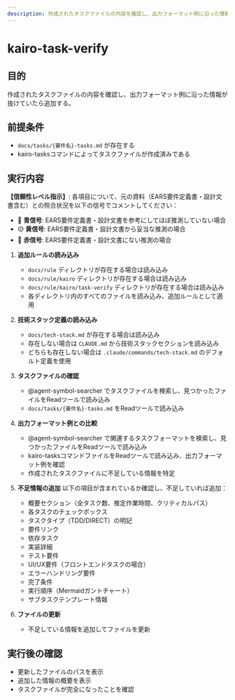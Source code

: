 ```yaml
---
description: 作成されたタスクファイルの内容を確認し、出力フォーマット例に沿った情報が抜けていたら追加します。
---
```


# kairo-task-verify

## 目的

作成されたタスクファイルの内容を確認し、出力フォーマット例に沿った情報が抜けていたら追加する。

## 前提条件

- `docs/tasks/{要件名}-tasks.md` が存在する
- kairo-tasksコマンドによってタスクファイルが作成済みである

## 実行内容

**【信頼性レベル指示】**:
各項目について、元の資料（EARS要件定義書・設計文書含む）との照合状況を以下の信号でコメントしてください：

- 🔵 **青信号**: EARS要件定義書・設計文書を参考にしてほぼ推測していない場合
- 🟡 **黄信号**: EARS要件定義書・設計文書から妥当な推測の場合
- 🔴 **赤信号**: EARS要件定義書・設計文書にない推測の場合

1. **追加ルールの読み込み**
   - `docs/rule` ディレクトリが存在する場合は読み込み
   - `docs/rule/kairo` ディレクトリが存在する場合は読み込み  
   - `docs/rule/kairo/task-verify` ディレクトリが存在する場合は読み込み
   - 各ディレクトリ内のすべてのファイルを読み込み、追加ルールとして適用

2. **技術スタック定義の読み込み**
   - `docs/tech-stack.md` が存在する場合は読み込み
   - 存在しない場合は `CLAUDE.md` から技術スタックセクションを読み込み  
   - どちらも存在しない場合は `.claude/commands/tech-stack.md` のデフォルト定義を使用

3. **タスクファイルの確認**
   - @agent-symbol-searcher でタスクファイルを検索し、見つかったファイルをReadツールで読み込み
   - `docs/tasks/{要件名}-tasks.md` をReadツールで読み込み

4. **出力フォーマット例との比較**
   - @agent-symbol-searcher で関連するタスクフォーマットを検索し、見つかったファイルをReadツールで読み込み
   - kairo-tasksコマンドファイルをReadツールで読み込み、出力フォーマット例を確認
   - 作成されたタスクファイルに不足している情報を特定

5. **不足情報の追加**
   以下の項目が含まれているか確認し、不足していれば追加：
   - 概要セクション（全タスク数、推定作業時間、クリティカルパス）
   - 各タスクのチェックボックス
   - タスクタイプ（TDD/DIRECT）の明記
   - 要件リンク
   - 依存タスク
   - 実装詳細
   - テスト要件
   - UI/UX要件（フロントエンドタスクの場合）
   - エラーハンドリング要件
   - 完了条件
   - 実行順序（Mermaidガントチャート）
   - サブタスクテンプレート情報

6. **ファイルの更新**
   - 不足している情報を追加してファイルを更新

## 実行後の確認

- 更新したファイルのパスを表示
- 追加した情報の概要を表示
- タスクファイルが完全になったことを確認
